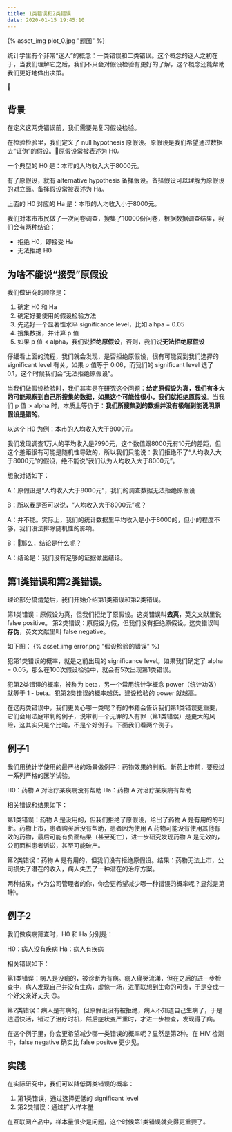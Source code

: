 ```yaml
---
title: 1类错误和2类错误
date: 2020-01-15 19:45:10
---
```


{% asset_img plot_0.jpg "题图" %}

统计学里有个非常“迷人”的概念：一类错误和二类错误。这个概念的迷人之初在于，当我们理解它之后，我们不只会对假设检验有更好的了解，这个概念还能帮助我们更好地做出决策。

<!-- more -->

## 背景

在定义这两类错误前，我们需要先复习假设检验。

在检验检验里，我们定义了 null hypothesis 原假设。原假设是我们希望通过数据去“证伪”的假设。原假设常被表述为 H0。

一个典型的 H0 是：本市的人均收入大于8000元。

有了原假设，就有 alternative hypothesis 备择假设。备择假设可以理解为原假设的对立面。备择假设常被表述为 Ha。

上面的 H0 对应的 Ha 是：本市的人均收入小于8000元。

我们对本市市民做了一次问卷调查，搜集了10000份问卷，根据数据调查结果，我们会有两种结论：
- 拒绝 H0，即接受 Ha
- 无法拒绝 H0

## 为啥不能说“接受”原假设

我们做研究的顺序是：
1. 确定 H0 和 Ha
1. 确定好要使用的假设检验方法
1. 先选好一个显著性水平 significance level，比如 alhpa = 0.05
1. 搜集数据，并计算 p 值
1. 如果 p 值 < alpha，我们说**拒绝原假设**，否则，我们说**无法拒绝原假设**

仔细看上面的流程，我们就会发现，是否拒绝原假设，很有可能受到我们选择的 significant level 有关。如果 p 值等于 0.06，而我们的 significant level 选了 0.1，这个时候我们会“无法拒绝原假设”。

当我们做假设检验时，我们其实是在研究这个问题：**给定原假设为真，我们有多大的可能观察到自己所搜集的数据，如果这个可能性很小，我们就拒绝原假设**。当我们 p 值 > alpha 时，本质上等价于：**我们所搜集到的数据并没有极端到能说明原假设是错的**。

以这个 H0 为例：本市的人均收入大于8000元。 

我们发现调查1万人的平均收入是7990元，这个数值跟8000元有10元的差距，但这个差距很有可能是随机性导致的，所以我们只能说：我们拒绝不了“人均收入大于8000元”的假设，绝不能说“我们认为人均收入大于8000元”。

想象对话如下：

A：原假设是“人均收入大于8000元”，我们的调查数据无法拒绝原假设

B：所以我是否可以说，“人均收入大于8000元”呢？

A：并不能。实际上，我们的统计数据里平均收入是小于8000的，但小的程度不够，我们没法排除随机性的影响。

B：那么，结论是什么呢？

A：结论是：我们没有足够的证据做出结论。

## 第1类错误和第2类错误。

理论部分搞清楚后，我们开始介绍第1类错误和第2类错误。

第1类错误：原假设为真，但我们拒绝了原假设。这类错误叫**去真**，英文文献里说 false positive。
第2类错误：原假设为假，但我们没有拒绝原假设。这类错误叫**存伪**，英文文献里叫 false negative。

如下图：
{% asset_img error.png "假设检验的错误" %}

犯第1类错误的概率，就是之前出现的 significance level。如果我们确定了 alpha = 0.05，那么在100次假设检验中，就会有5次出现第1类错误。

犯第2类错误的概率，被称为 beta，另一个常用统计学概念 power（统计功效）就等于 1 - beta。犯第2类错误的概率越低，建设检验的 power 就越高。

在这两类错误中，我们更关心哪一类呢？有的书籍会告诉我们第1类错误更重要，它们会用法庭审判的例子，说审判一个无罪的人有罪（第1类错误）是更大的风险，这其实只是个比喻，不是个好例子。下面我们看两个例子。

## 例子1

我们用统计学使用的最严格的场景做例子：药物效果的判断。新药上市前，要经过一系列严格的医学试验。

H0：药物 A 对治疗某疾病没有帮助
Ha：药物 A 对治疗某疾病有帮助

相关错误和结果如下：

第1类错误：药物 A 是没用的，但我们拒绝了原假设，给出了药物 A 是有用的的判断。药物上市，患者购买后没有帮助，患者因为使用 A 药物可能没有使用其他有效的药物，最后可能有负面结果（甚至死亡），进一步研究发现药物 A 是无效的，公司面料患者诉讼，甚至可能破产。

第2类错误：药物 A 是有用的，但我们没有拒绝原假设。结果：药物无法上市，公司损失了潜在的收入，病人失去了一种潜在的治疗方案。

两种结果，作为公司管理者的你，你会更希望减少哪一种错误的概率呢？显然是第1种。

## 例子2

我们做疾病筛查时，H0 和 Ha 分别是：

H0：病人没有疾病
Ha：病人有疾病

相关错误如下：

第1类错误：病人是没病的，被诊断为有病。病人痛哭流涕，但在之后的进一步检查中，病人发现自己并没有生病，虚惊一场，进而联想到生命的可贵，于是变成一个好父亲好丈夫 :smirk:。

第2类错误：病人是有病的，但原假设没有被拒绝，病人不知道自己生病了，于是逍遥快活，错过了治疗时机，然后症状变严重时，才进一步检查，发现得了病。

在这个例子里，你会更希望减少哪一类错误的概率呢？显然是第2种。在 HIV 检测中，false negative 确实比 false positve 更少见。

## 实践

在实际研究中，我们可以降低两类错误的概率：
1. 第1类错误，通过选择更低的 significant level
2. 第2类错误：通过扩大样本量

在互联网产品中，样本量很少是问题，这个时候第1类错误就变得更重要了。
